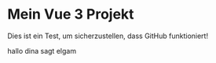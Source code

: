# Mein Vue 3 Projekt

Dies ist ein Test, um sicherzustellen, dass GitHub funktioniert!

hallo dina sagt elgam

